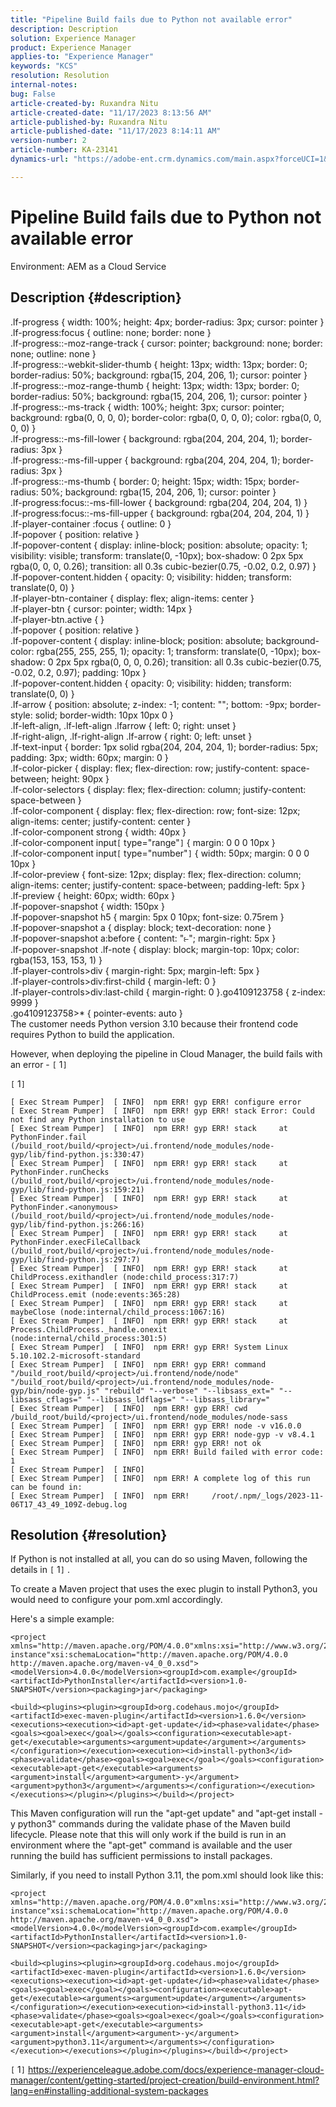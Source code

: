 ```yaml
---
title: "Pipeline Build fails due to Python not available error"
description: Description
solution: Experience Manager
product: Experience Manager
applies-to: "Experience Manager"
keywords: "KCS"
resolution: Resolution
internal-notes: 
bug: False
article-created-by: Ruxandra Nitu
article-created-date: "11/17/2023 8:13:56 AM"
article-published-by: Ruxandra Nitu
article-published-date: "11/17/2023 8:14:11 AM"
version-number: 2
article-number: KA-23141
dynamics-url: "https://adobe-ent.crm.dynamics.com/main.aspx?forceUCI=1&pagetype=entityrecord&etn=knowledgearticle&id=9629783d-2185-ee11-8179-6045bd0065b6"

---
```

# Pipeline Build fails due to Python not available error


Environment: AEM as a Cloud Service

## Description {#description}

.lf-progress { width: 100%; height: 4px; border-radius: 3px; cursor: pointer }<br>.lf-progress:focus { outline: none; border: none }<br>.lf-progress::-moz-range-track { cursor: pointer; background: none; border: none; outline: none }<br>.lf-progress::-webkit-slider-thumb { height: 13px; width: 13px; border: 0; border-radius: 50%; background: rgba(15, 204, 206, 1); cursor: pointer }<br>.lf-progress::-moz-range-thumb { height: 13px; width: 13px; border: 0; border-radius: 50%; background: rgba(15, 204, 206, 1); cursor: pointer }<br>.lf-progress::-ms-track { width: 100%; height: 3px; cursor: pointer; background: rgba(0, 0, 0, 0); border-color: rgba(0, 0, 0, 0); color: rgba(0, 0, 0, 0) }<br>.lf-progress::-ms-fill-lower { background: rgba(204, 204, 204, 1); border-radius: 3px }<br>.lf-progress::-ms-fill-upper { background: rgba(204, 204, 204, 1); border-radius: 3px }<br>.lf-progress::-ms-thumb { border: 0; height: 15px; width: 15px; border-radius: 50%; background: rgba(15, 204, 206, 1); cursor: pointer }<br>.lf-progress:focus::-ms-fill-lower { background: rgba(204, 204, 204, 1) }<br>.lf-progress:focus::-ms-fill-upper { background: rgba(204, 204, 204, 1) }<br>.lf-player-container :focus { outline: 0 }<br>.lf-popover { position: relative }<br>.lf-popover-content { display: inline-block; position: absolute; opacity: 1; visibility: visible; transform: translate(0, -10px); box-shadow: 0 2px 5px rgba(0, 0, 0, 0.26); transition: all 0.3s cubic-bezier(0.75, -0.02, 0.2, 0.97) }<br>.lf-popover-content.hidden { opacity: 0; visibility: hidden; transform: translate(0, 0) }<br>.lf-player-btn-container { display: flex; align-items: center }<br>.lf-player-btn { cursor: pointer; width: 14px }<br>.lf-player-btn.active { }<br>.lf-popover { position: relative }<br>.lf-popover-content { display: inline-block; position: absolute; background-color: rgba(255, 255, 255, 1); opacity: 1; transform: translate(0, -10px); box-shadow: 0 2px 5px rgba(0, 0, 0, 0.26); transition: all 0.3s cubic-bezier(0.75, -0.02, 0.2, 0.97); padding: 10px }<br>.lf-popover-content.hidden { opacity: 0; visibility: hidden; transform: translate(0, 0) }<br>.lf-arrow { position: absolute; z-index: -1; content: ""; bottom: -9px; border-style: solid; border-width: 10px 10px 0 }<br>.lf-left-align, .lf-left-align .lfarrow { left: 0; right: unset }<br>.lf-right-align, .lf-right-align .lf-arrow { right: 0; left: unset }<br>.lf-text-input { border: 1px solid rgba(204, 204, 204, 1); border-radius: 5px; padding: 3px; width: 60px; margin: 0 }<br>.lf-color-picker { display: flex; flex-direction: row; justify-content: space-between; height: 90px }<br>.lf-color-selectors { display: flex; flex-direction: column; justify-content: space-between }<br>.lf-color-component { display: flex; flex-direction: row; font-size: 12px; align-items: center; justify-content: center }<br>.lf-color-component strong { width: 40px }<br>.lf-color-component input`[` type="range"`]`  { margin: 0 0 0 10px }<br>.lf-color-component input`[` type="number"`]`  { width: 50px; margin: 0 0 0 10px }<br>.lf-color-preview { font-size: 12px; display: flex; flex-direction: column; align-items: center; justify-content: space-between; padding-left: 5px }<br>.lf-preview { height: 60px; width: 60px }<br>.lf-popover-snapshot { width: 150px }<br>.lf-popover-snapshot h5 { margin: 5px 0 10px; font-size: 0.75rem }<br>.lf-popover-snapshot a { display: block; text-decoration: none }<br>.lf-popover-snapshot a:before { content: "⥼"; margin-right: 5px }<br>.lf-popover-snapshot .lf-note { display: block; margin-top: 10px; color: rgba(153, 153, 153, 1) }<br>.lf-player-controls>div { margin-right: 5px; margin-left: 5px }<br>.lf-player-controls>div:first-child { margin-left: 0 }<br>.lf-player-controls>div:last-child { margin-right: 0 }.go4109123758 { z-index: 9999 }<br>.go4109123758>\* { pointer-events: auto }<br>
The customer needs Python version 3.10 because their frontend code requires Python to build the application.

However, when deploying the pipeline in Cloud Manager, the build fails with an error - `[` 1`]`





`[` 1`]`




```
[ Exec Stream Pumper]  [ INFO]  npm ERR! gyp ERR! configure error 
[ Exec Stream Pumper]  [ INFO]  npm ERR! gyp ERR! stack Error: Could not find any Python installation to use
[ Exec Stream Pumper]  [ INFO]  npm ERR! gyp ERR! stack     at PythonFinder.fail (/build_root/build/<project>/ui.frontend/node_modules/node-gyp/lib/find-python.js:330:47)
[ Exec Stream Pumper]  [ INFO]  npm ERR! gyp ERR! stack     at PythonFinder.runChecks (/build_root/build/<project>/ui.frontend/node_modules/node-gyp/lib/find-python.js:159:21)
[ Exec Stream Pumper]  [ INFO]  npm ERR! gyp ERR! stack     at PythonFinder.<anonymous> (/build_root/build/<project>/ui.frontend/node_modules/node-gyp/lib/find-python.js:266:16)
[ Exec Stream Pumper]  [ INFO]  npm ERR! gyp ERR! stack     at PythonFinder.execFileCallback (/build_root/build/<project>/ui.frontend/node_modules/node-gyp/lib/find-python.js:297:7)
[ Exec Stream Pumper]  [ INFO]  npm ERR! gyp ERR! stack     at ChildProcess.exithandler (node:child_process:317:7)
[ Exec Stream Pumper]  [ INFO]  npm ERR! gyp ERR! stack     at ChildProcess.emit (node:events:365:28)
[ Exec Stream Pumper]  [ INFO]  npm ERR! gyp ERR! stack     at maybeClose (node:internal/child_process:1067:16)
[ Exec Stream Pumper]  [ INFO]  npm ERR! gyp ERR! stack     at Process.ChildProcess._handle.onexit (node:internal/child_process:301:5)
[ Exec Stream Pumper]  [ INFO]  npm ERR! gyp ERR! System Linux 5.10.102.2-microsoft-standard
[ Exec Stream Pumper]  [ INFO]  npm ERR! gyp ERR! command "/build_root/build/<project>/ui.frontend/node/node" "/build_root/build/<project>/ui.frontend/node_modules/node-gyp/bin/node-gyp.js" "rebuild" "--verbose" "--libsass_ext=" "--libsass_cflags=" "--libsass_ldflags=" "--libsass_library="
[ Exec Stream Pumper]  [ INFO]  npm ERR! gyp ERR! cwd /build_root/build/<project>/ui.frontend/node_modules/node-sass
[ Exec Stream Pumper]  [ INFO]  npm ERR! gyp ERR! node -v v16.0.0
[ Exec Stream Pumper]  [ INFO]  npm ERR! gyp ERR! node-gyp -v v8.4.1
[ Exec Stream Pumper]  [ INFO]  npm ERR! gyp ERR! not ok 
[ Exec Stream Pumper]  [ INFO]  npm ERR! Build failed with error code: 1
[ Exec Stream Pumper]  [ INFO]  
[ Exec Stream Pumper]  [ INFO]  npm ERR! A complete log of this run can be found in:
[ Exec Stream Pumper]  [ INFO]  npm ERR!     /root/.npm/_logs/2023-11-06T17_43_49_109Z-debug.log
```



## Resolution {#resolution}


If Python is not installed at all, you can do so using Maven, following the details in `[` 1`]` .

To create a Maven project that uses the exec plugin to install Python3, you would need to configure your pom.xml accordingly.

Here's a simple example:




```
<project xmlns="http://maven.apache.org/POM/4.0.0"xmlns:xsi="http://www.w3.org/2001/XMLSchema-instance"xsi:schemaLocation="http://maven.apache.org/POM/4.0.0 http://maven.apache.org/maven-v4_0_0.xsd"><modelVersion>4.0.0</modelVersion><groupId>com.example</groupId><artifactId>PythonInstaller</artifactId><version>1.0-SNAPSHOT</version><packaging>jar</packaging>
```





```
<build><plugins><plugin><groupId>org.codehaus.mojo</groupId><artifactId>exec-maven-plugin</artifactId><version>1.6.0</version><executions><execution><id>apt-get-update</id><phase>validate</phase><goals><goal>exec</goal></goals><configuration><executable>apt-get</executable><arguments><argument>update</argument></arguments></configuration></execution><execution><id>install-python3</id><phase>validate</phase><goals><goal>exec</goal></goals><configuration><executable>apt-get</executable><arguments><argument>install</argument><argument>-y</argument><argument>python3</argument></arguments></configuration></execution></executions></plugin></plugins></build></project>
```


This Maven configuration will run the "apt-get update" and "apt-get install -y python3" commands during the validate phase of the Maven build lifecycle. Please note that this will only work if the build is run in an environment where the "apt-get" command is available and the user running the build has sufficient permissions to install packages.

Similarly, if you need to install Python 3.11, the pom.xml should look like this:




```
<project xmlns="http://maven.apache.org/POM/4.0.0"xmlns:xsi="http://www.w3.org/2001/XMLSchema-instance"xsi:schemaLocation="http://maven.apache.org/POM/4.0.0 http://maven.apache.org/maven-v4_0_0.xsd"><modelVersion>4.0.0</modelVersion><groupId>com.example</groupId><artifactId>PythonInstaller</artifactId><version>1.0-SNAPSHOT</version><packaging>jar</packaging>
```





```
<build><plugins><plugin><groupId>org.codehaus.mojo</groupId><artifactId>exec-maven-plugin</artifactId><version>1.6.0</version><executions><execution><id>apt-get-update</id><phase>validate</phase><goals><goal>exec</goal></goals><configuration><executable>apt-get</executable><arguments><argument>update</argument></arguments></configuration></execution><execution><id>install-python3.11</id><phase>validate</phase><goals><goal>exec</goal></goals><configuration><executable>apt-get</executable><arguments><argument>install</argument><argument>-y</argument><argument>python3.11</argument></arguments></configuration></execution></executions></plugin></plugins></build></project>
```


`[` 1`]`  https://experienceleague.adobe.com/docs/experience-manager-cloud-manager/content/getting-started/project-creation/build-environment.html?lang=en#installing-additional-system-packages
